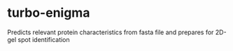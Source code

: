 # turbo-enigma
Predicts relevant protein characteristics from fasta file and prepares for 2D-gel spot identification
